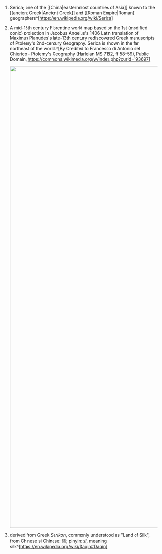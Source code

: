 1. Serica; one of the [[China|easternmost countries of Asia]] known to the [[ancient Greek|Ancient Greek]] and [[Roman Empire|Roman]] geographers^[https://en.wikipedia.org/wiki/Serica]
2. A mid-15th century Florentine world map based on the 1st (modified conic) projection in Jacobus Angelus's 1406 Latin translation of Maximus Planudes's late-13th century rediscovered Greek manuscripts of Ptolemy's 2nd-century Geography. Serica is shown in the far northeast of the world.^[By Credited to Francesco di Antonio del Chierico - Ptolemy&#039;s Geography (Harleian MS 7182, ff 58–59), Public Domain, https://commons.wikimedia.org/w/index.php?curid=193697]

	<img src="https://upload.wikimedia.org/wikipedia/commons/2/23/PtolemyWorldMap.jpg" width="1500"/>
3. derived from Greek *Serikon*, commonly understood as "Land of Silk", from Chinese si Chinese: 絲; pinyin: *sī*, meaning silk^[https://en.wikipedia.org/wiki/Daqin#Daqin]